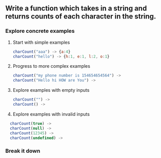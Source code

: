 ## Write a function which takes in a string and returns counts of each character in the string.

### Explore concrete examples

1. Start with simple examples

   ```javascript
   charCount("aaa") -> {a:4}
   charCount("hello") -> {h:1, e:1, l:2, o:1}

   ```

2. Progress to more complex examples

   ```javascript
   charCount("my phone number is 154654654564") ->
   charCount("Hello hi HOW are You") ->

   ```

3. Explore examples with empty inputs

   ```javascript
   charCount("") ->
   charCount() ->

   ```

4. Explore examples with invalid inputs

```javascript
  charCount(true) ->
  charCount(null) ->
  charCount(12345) ->
  charCount(undefined) ->

```

### Break it down
